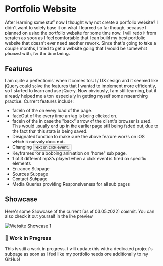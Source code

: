 # Portfolio Website
After learning some stuff now I thought why not create a portfolio website? 
I didn't want to solely base it on what I learned so far though, because I planned on using the portfolio website for some time now. I will redo it from scratch
as soon as I feel comfortable that I can build my best portfolio website that doesn't ever need another rework. Since that's going to take a couple months, I tried to get a website going that I would be somewhat pleased with, for the time being.

## Features
I am quite a perfectionist when it comes to UI / UX design and it seemed like jQuery could solve the features that I wanted to implement more efficiently, so I started 
to learn and use jQuery. Now obviously, I am still learning, but it already helped me a ton, especially in getting myself some researching practice. Current features 
include:

- fadeIn of the <body> on every load of the page.
- fadeOut of the <body> every time an <a> tag is being clicked on.
- fadeIn of the <body> in case the "back" arrow of the client's browser is used.
  This would usually end up in the earlier page still being faded out, due to the fact that this state is being saved.
- Designated function to make sure the above feature works on iOS, which it natively does not.
- Changing <button> text on click event.
- Keyframes for a bobbing animation on "home" sub page.
- 1 of 3 different mp3's played when a click event is fired on specific elements
- Entrance Subpage
- Sources Subpage
- Contact Subpage
- Media Queries providing Responsiveness for all sub pages

## Showcase
Here's some Showcase of the current [as of 03.05.2022] commit. You can also check it out yourself in the live preview

![Website Showcase 1](https://i.ibb.co/DV1HDDC/current.png)
  
 ### 👷 Work in Progress
 This is still a work in progress. I will update this with a dedicated project's subpage as soon as I feel like my portfolio needs one additionally to my GitHub!
